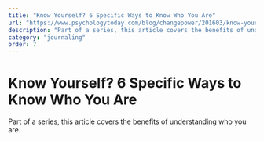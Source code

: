 ```yaml
---
title: "Know Yourself? 6 Specific Ways to Know Who You Are"
url: "https://www.psychologytoday.com/blog/changepower/201603/know-yourself-6-specific-ways-know-who-you-are"
description: "Part of a series, this article covers the benefits of understanding who you are."
category: "journaling"
order: 7
---
```


# Know Yourself? 6 Specific Ways to Know Who You Are

Part of a series, this article covers the benefits of understanding who you are.
